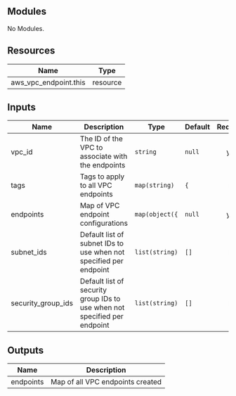 ## Modules

No Modules.

## Resources

| Name | Type |
|------|------|
| aws_vpc_endpoint.this | resource |

## Inputs

| Name | Description | Type | Default | Required |
|------|-------------|------|---------|:--------:|
| vpc_id | The ID of the VPC to associate with the endpoints | `string` | `null` | yes |
| tags | Tags to apply to all VPC endpoints | `map(string)` | `{` | no |
| endpoints | Map of VPC endpoint configurations | `map(object({` | `null` | yes |
| subnet_ids | Default list of subnet IDs to use when not specified per endpoint | `list(string)` | `[]` | no |
| security_group_ids | Default list of security group IDs to use when not specified per endpoint | `list(string)` | `[]` | no |

## Outputs

| Name | Description |
|------|-------------|
| endpoints | Map of all VPC endpoints created |